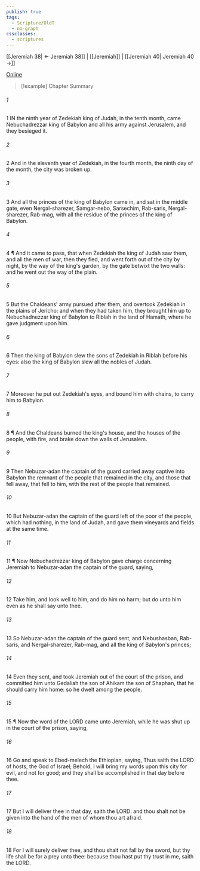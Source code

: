 ```yaml
---
publish: true
tags:
  - Scripture/OldT
  - no-graph
cssclasses:
  - scriptures
---
```

[[Jeremiah 38| ← Jeremiah 38]] | [[Jeremiah]] | [[Jeremiah 40| Jeremiah 40 →]]

[Online](https://churchofjesuschrist.org/study/scriptures/ot/jer/39?lang=eng)

>[!example] Chapter Summary
>
###### 1
1 IN the ninth year of Zedekiah king of Judah, in the tenth month, came Nebuchadrezzar king of Babylon and all his army against Jerusalem, and they besieged it.
###### 2
2 And in the eleventh year of Zedekiah, in the fourth month, the ninth day of the month, the city was broken up.
###### 3
3 And all the princes of the king of Babylon came in, and sat in the middle gate, even Nergal-sharezer, Samgar-nebo, Sarsechim, Rab-saris, Nergal-sharezer, Rab-mag, with all the residue of the princes of the king of Babylon.
###### 4
4 ¶ And it came to pass, that when Zedekiah the king of Judah saw them, and all the men of war, then they fled, and went forth out of the city by night, by the way of the king's garden, by the gate betwixt the two walls: and he went out the way of the plain.
###### 5
5 But the Chaldeans' army pursued after them, and overtook Zedekiah in the plains of Jericho: and when they had taken him, they brought him up to Nebuchadnezzar king of Babylon to Riblah in the land of Hamath, where he gave judgment upon him.
###### 6
6 Then the king of Babylon slew the sons of Zedekiah in Riblah before his eyes: also the king of Babylon slew all the nobles of Judah.
###### 7
7 Moreover he put out Zedekiah's eyes, and bound him with chains, to carry him to Babylon.
###### 8
8 ¶ And the Chaldeans burned the king's house, and the houses of the people, with fire, and brake down the walls of Jerusalem.
###### 9
9 Then Nebuzar-adan the captain of the guard carried away captive into Babylon the remnant of the people that remained in the city, and those that fell away, that fell to him, with the rest of the people that remained.
###### 10
10 But Nebuzar-adan the captain of the guard left of the poor of the people, which had nothing, in the land of Judah, and gave them vineyards and fields at the same time.
###### 11
11 ¶ Now Nebuchadrezzar king of Babylon gave charge concerning Jeremiah to Nebuzar-adan the captain of the guard, saying,
###### 12
12 Take him, and look well to him, and do him no harm; but do unto him even as he shall say unto thee.
###### 13
13 So Nebuzar-adan the captain of the guard sent, and Nebushasban, Rab-saris, and Nergal-sharezer, Rab-mag, and all the king of Babylon's princes;
###### 14
14 Even they sent, and took Jeremiah out of the court of the prison, and committed him unto Gedaliah the son of Ahikam the son of Shaphan, that he should carry him home: so he dwelt among the people.
###### 15
15 ¶ Now the word of the LORD came unto Jeremiah, while he was shut up in the court of the prison, saying,
###### 16
16 Go and speak to Ebed-melech the Ethiopian, saying, Thus saith the LORD of hosts, the God of Israel; Behold, I will bring my words upon this city for evil, and not for good; and they shall be accomplished in that day before thee.
###### 17
17 But I will deliver thee in that day, saith the LORD: and thou shalt not be given into the hand of the men of whom thou art afraid.
###### 18
18 For I will surely deliver thee, and thou shalt not fall by the sword, but thy life shall be for a prey unto thee: because thou hast put thy trust in me, saith the LORD.



